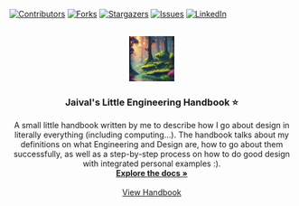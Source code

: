 <!-- Improved compatibility of back to top link: See: https://github.com/othneildrew/Best-README-Template/pull/73 -->
<a name="readme-top"></a>
<!--
*** Thanks for checking out the Best-README-Template. If you have a suggestion
*** that would make this better, please fork the repo and create a pull request
*** or simply open an issue with the tag "enhancement".
*** Don't forget to give the project a star!
*** Thanks again! Now go create something AMAZING! :D
-->



<!-- PROJECT SHIELDS -->
<!--
*** I'm using markdown "reference style" links for readability.
*** Reference links are enclosed in brackets [ ] instead of parentheses ( ).
*** See the bottom of this document for the declaration of the reference variables
*** for contributors-url, forks-url, etc. This is an optional, concise syntax you may use.
*** https://www.markdownguide.org/basic-syntax/#reference-style-links
-->
[![Contributors][contributors-shield]][contributors-url]
[![Forks][forks-shield]][forks-url]
[![Stargazers][stars-shield]][stars-url]
[![Issues][issues-shield]][issues-url]
[![LinkedIn][linkedin-shield]][linkedin-url]



<!-- PROJECT LOGO -->
<br />
<div align="center">
  <a href="https://github.com/github_username/repo_name">
    <img src="images/logo.png" alt="Logo" width="80" height="80">
  </a>

<h3 align="center">Jaival's Little Engineering Handbook ⭐️</h3>

  <p align="center">
    A small little handbook written by me to describe how I go about design in literally everything (including computing...). The handbook talks about my definitions on what Engineering and Design are, how to go about them successfully, as well as a step-by-step process on how to do good design with integrated personal examples :).
    <br />
    <a href="https://github.com/GEEGABYTE1/EngineeringHandbook"><strong>Explore the docs »</strong></a>
    <br />
    <br />
    <a href="https://github.com/GEEGABYTE1/EngineeringHandbook">View Handbook</a>

  </p>
</div>





<!-- MARKDOWN LINKS & IMAGES -->
<!-- https://www.markdownguide.org/basic-syntax/#reference-style-links -->
[contributors-shield]: https://img.shields.io/github/contributors/GEEGABYTE1/EngineeringHandbook.svg?style=for-the-badge
[contributors-url]: https://github.com/GEEGABYTE1
[forks-shield]: https://img.shields.io/github/forks/GEEGABYTE1/EngineeringHandbook.svg?style=for-the-badge
[forks-url]: https://github.com/GEEGABYTE1/repo_name/network/members
[stars-shield]: https://img.shields.io/github/stars/GEEGABYTE1/EngineeringHandbook.svg?style=for-the-badge
[stars-url]: https://github.com/GEEGABYTE1/repo_name/stargazers
[issues-shield]: https://img.shields.io/github/issues/GEEGABYTE1/EngineeringHandbook.svg?style=for-the-badge
[issues-url]: https://github.com/GEEGABYTE1/repo_name/issues
[license-shield]: https://img.shields.io/github/license/GEEGABYTE1/EngineeringHandbook.svg?style=for-the-badge
[license-url]: https://github.com/GEEGABYTE1/repo_name/blob/master/LICENSE.txt
[linkedin-shield]: https://img.shields.io/badge/-LinkedIn-black.svg?style=for-the-badge&logo=linkedin&colorB=555
[linkedin-url]: https://www.linkedin.com/in/jaivalpatel
[product-screenshot]: images/screenshot.png
[Next.js]: https://img.shields.io/badge/next.js-000000?style=for-the-badge&logo=nextdotjs&logoColor=white
[Next-url]: https://nextjs.org/
[React.js]: https://img.shields.io/badge/React-20232A?style=for-the-badge&logo=react&logoColor=61DAFB
[React-url]: https://reactjs.org/
[Vue.js]: https://img.shields.io/badge/Vue.js-35495E?style=for-the-badge&logo=vuedotjs&logoColor=4FC08D
[Vue-url]: https://vuejs.org/
[Angular.io]: https://img.shields.io/badge/Angular-DD0031?style=for-the-badge&logo=angular&logoColor=white
[Angular-url]: https://angular.io/
[Svelte.dev]: https://img.shields.io/badge/Svelte-4A4A55?style=for-the-badge&logo=svelte&logoColor=FF3E00
[Svelte-url]: https://svelte.dev/
[Laravel.com]: https://img.shields.io/badge/Laravel-FF2D20?style=for-the-badge&logo=laravel&logoColor=white
[Laravel-url]: https://laravel.com
[Bootstrap.com]: https://img.shields.io/badge/Bootstrap-563D7C?style=for-the-badge&logo=bootstrap&logoColor=white
[Bootstrap-url]: https://getbootstrap.com
[JQuery.com]: https://img.shields.io/badge/jQuery-0769AD?style=for-the-badge&logo=jquery&logoColor=white
[JQuery-url]: https://jquery.com 